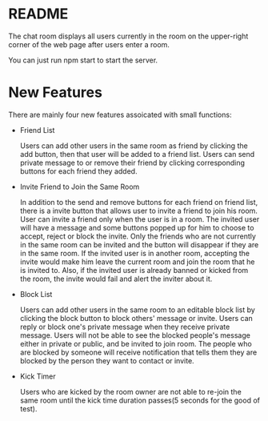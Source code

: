 # README

The chat room displays all users currently in the room on the upper-right corner of the web page after users enter a room.

You can just run npm start to start the server. 

# New Features
There are mainly four new features assoicated with small functions:

- Friend List

    Users can add other users in the same room as friend by clicking the add button, then that user will be added to a friend list. Users can send private message to or remove their friend by clicking corresponding buttons for each friend they added.

- Invite Friend to Join the Same Room

    In addition to the send and remove buttons for each friend on friend list, there is a invite button that allows user to invite a friend to join his room. User can invite a friend only when the user is in a room. The invited user will have a message and some buttons popped up for him to choose to accept, reject or block the invite. Only the friends who are not currently in the same room can be invited and the button will disappear if they are in the same room. If the invited user is in another room, accepting the invite would make him leave the current room and join the room that he is invited to. Also, if the invited user is already banned or kicked from the room, the invite would fail and alert the inviter about it.

- Block List

    Users can add other users in the same room to an editable block list by clicking the block button to block others' message or invite. Users can reply or block one's private message when they receive private message. Users will not be able to see the blocked people's message either in private or public, and be invited to join room. The people who are blocked by someone will receive notification that tells them they are blocked by the person they want to contact or invite.

- Kick Timer

    Users who are kicked by the room owner are not able to re-join the same room until the kick time duration passes(5 seconds for the good of test).
